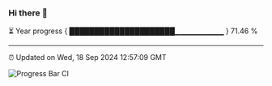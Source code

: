 ### Hi there 👋

⏳ Year progress { █████████████████████▁▁▁▁▁▁▁▁▁ } 71.46 %

---

⏰ Updated on Wed, 18 Sep 2024 12:57:09 GMT

![Progress Bar CI](https://github.com/IshwaranRudhara/GIT-ACTION/workflows/Progress%20Bar%20CI/badge.svg)

